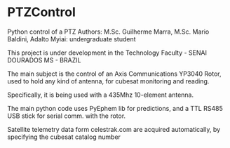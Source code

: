 # PTZControl
Python control of a PTZ
Authors: 
M.Sc. Guilherme Marra,
M.Sc. Mario Baldini,
Adalto Myiai: undergraduate student

This project is under development in the Technology Faculty - SENAI DOURADOS MS - BRAZIL

The main subject is the control of an Axis Communications YP3040 Rotor, used to hold any kind of antenna, for cubesat monitoring and reading.

Specifically, it is being used with a 435Mhz 10-element antenna.

The main python code uses PyEphem lib for predictions, and a TTL RS485 USB stick for serial comm. with the rotor.

Satellite telemetry data form celestrak.com are acquired automatically, by specifying the cubesat catalog number
